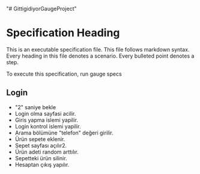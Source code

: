 "# GittigidiyorGaugeProject" 

Specification Heading
=====================

This is an executable specification file. This file follows markdown syntax.
Every heading in this file denotes a scenario. Every bulleted point denotes a step.

To execute this specification, run gauge specs

Login
------
* "2" saniye  bekle
* Login olma sayfasi acilir.
* Giris yapma islemi yapilir.
* Login kontrol islemi yapilir.
* Arama bölümüne "telefon" değeri girilir.
* Ürün sepete eklenir.
* Sepet sayfası açılır2.
* Ürün adeti random arttılır.
* Sepetteki ürün silinir.
* Hesaptan çıkış yapılır.
